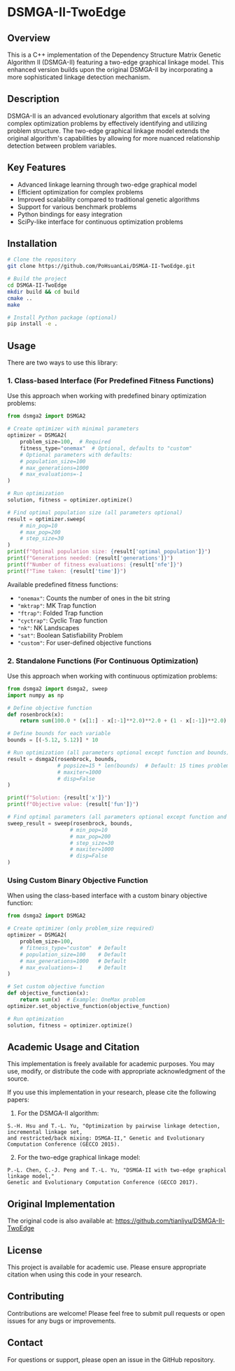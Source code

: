 # DSMGA-II-TwoEdge

## Overview
This is a C++ implementation of the Dependency Structure Matrix Genetic Algorithm II (DSMGA-II) featuring a two-edge graphical linkage model. This enhanced version builds upon the original DSMGA-II by incorporating a more sophisticated linkage detection mechanism.

## Description
DSMGA-II is an advanced evolutionary algorithm that excels at solving complex optimization problems by effectively identifying and utilizing problem structure. The two-edge graphical linkage model extends the original algorithm's capabilities by allowing for more nuanced relationship detection between problem variables.

## Key Features
- Advanced linkage learning through two-edge graphical model
- Efficient optimization for complex problems
- Improved scalability compared to traditional genetic algorithms
- Support for various benchmark problems
- Python bindings for easy integration
- SciPy-like interface for continuous optimization problems

## Installation
```bash
# Clone the repository
git clone https://github.com/PoHsuanLai/DSMGA-II-TwoEdge.git

# Build the project
cd DSMGA-II-TwoEdge
mkdir build && cd build
cmake ..
make

# Install Python package (optional)
pip install -e .
```

## Usage

There are two ways to use this library:

### 1. Class-based Interface (For Predefined Fitness Functions)
Use this approach when working with predefined binary optimization problems:

```python
from dsmga2 import DSMGA2

# Create optimizer with minimal parameters
optimizer = DSMGA2(
    problem_size=100,  # Required
    fitness_type="onemax"  # Optional, defaults to "custom"
    # Optional parameters with defaults:
    # population_size=100
    # max_generations=1000
    # max_evaluations=-1
)

# Run optimization
solution, fitness = optimizer.optimize()

# Find optimal population size (all parameters optional)
result = optimizer.sweep(
    # min_pop=10
    # max_pop=200
    # step_size=30
)
print(f"Optimal population size: {result['optimal_population']}")
print(f"Generations needed: {result['generations']}")
print(f"Number of fitness evaluations: {result['nfe']}")
print(f"Time taken: {result['time']}")
```

Available predefined fitness functions:
- `"onemax"`: Counts the number of ones in the bit string
- `"mktrap"`: MK Trap function
- `"ftrap"`: Folded Trap function
- `"cyctrap"`: Cyclic Trap function
- `"nk"`: NK Landscapes
- `"sat"`: Boolean Satisfiability Problem
- `"custom"`: For user-defined objective functions

### 2. Standalone Functions (For Continuous Optimization)
Use this approach when working with continuous optimization problems:

```python
from dsmga2 import dsmga2, sweep
import numpy as np

# Define objective function
def rosenbrock(x):
    return sum(100.0 * (x[1:] - x[:-1]**2.0)**2.0 + (1 - x[:-1])**2.0)

# Define bounds for each variable
bounds = [(-5.12, 5.12)] * 10

# Run optimization (all parameters optional except function and bounds)
result = dsmga2(rosenbrock, bounds, 
                # popsize=15 * len(bounds)  # Default: 15 times problem dimension
                # maxiter=1000
                # disp=False
)

print(f"Solution: {result['x']}")
print(f"Objective value: {result['fun']}")

# Find optimal parameters (all parameters optional except function and bounds)
sweep_result = sweep(rosenbrock, bounds,
                    # min_pop=10
                    # max_pop=200
                    # step_size=30
                    # maxiter=1000
                    # disp=False
)
```

### Using Custom Binary Objective Function
When using the class-based interface with a custom binary objective function:

```python
from dsmga2 import DSMGA2

# Create optimizer (only problem_size required)
optimizer = DSMGA2(
    problem_size=100,
    # fitness_type="custom"  # Default
    # population_size=100    # Default
    # max_generations=1000   # Default
    # max_evaluations=-1     # Default
)

# Set custom objective function
def objective_function(x):
    return sum(x)  # Example: OneMax problem
optimizer.set_objective_function(objective_function)

# Run optimization
solution, fitness = optimizer.optimize()
```

## Academic Usage and Citation
This implementation is freely available for academic purposes. You may use, modify, or distribute the code with appropriate acknowledgment of the source. 

If you use this implementation in your research, please cite the following papers:

1. For the DSMGA-II algorithm:
```
S.-H. Hsu and T.-L. Yu, "Optimization by pairwise linkage detection, incremental linkage set, 
and restricted/back mixing: DSMGA-II," Genetic and Evolutionary Computation Conference (GECCO 2015).
```

2. For the two-edge graphical linkage model:
```
P.-L. Chen, C.-J. Peng and T.-L. Yu, "DSMGA-II with two-edge graphical linkage model," 
Genetic and Evolutionary Computation Conference (GECCO 2017).
```

## Original Implementation
The original code is also available at: https://github.com/tianliyu/DSMGA-II-TwoEdge

## License
This project is available for academic use. Please ensure appropriate citation when using this code in your research.

## Contributing
Contributions are welcome! Please feel free to submit pull requests or open issues for any bugs or improvements.

## Contact
For questions or support, please open an issue in the GitHub repository.